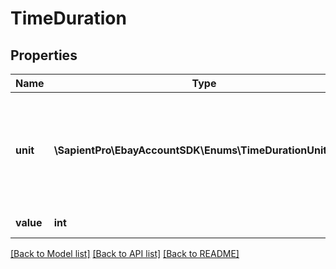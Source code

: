 # TimeDuration

## Properties
| Name      | Type                                                      | Description                                                                                                                                                                                                                                                                                                                                                                                                                                                                                                                                                    | Notes      |
|-----------|-----------------------------------------------------------|----------------------------------------------------------------------------------------------------------------------------------------------------------------------------------------------------------------------------------------------------------------------------------------------------------------------------------------------------------------------------------------------------------------------------------------------------------------------------------------------------------------------------------------------------------------|------------|
| **unit**  | **\SapientPro\EbayAccountSDK\Enums\TimeDurationUnitEnum** | These enum values represent the time measurement unit, such as &lt;code&gt;DAY&lt;/code&gt;. A span of time is defined when you apply the value specified in the &lt;b&gt;value&lt;/b&gt; field to the value specified for &lt;b&gt;unit&lt;/b&gt;. &lt;br/&gt;&lt;br/&gt;See &lt;b&gt;TimeDurationUnitEnum&lt;/b&gt; for a complete list of possible time-measurement units. For implementation help, refer to &lt;a href&#x3D;&#x27;https://developer.ebay.com/api-docs/sell/account/types/ba:TimeDurationUnitEnum&#x27;&gt;eBay API documentation&lt;/a&gt; | [optional] |
| **value** | **int**                                                   | An integer that represents an amount of time, as measured by the time-measurement unit specified in the &lt;b&gt;unit&lt;/b&gt; field.                                                                                                                                                                                                                                                                                                                                                                                                                         | [optional] |

[[Back to Model list]](../../README.md#documentation-for-models) [[Back to API list]](../../README.md#documentation-for-api-endpoints) [[Back to README]](../../README.md)

